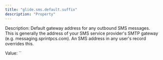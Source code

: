 ```yaml
---
title: "glide.sms.default.suffix"
description: "Property"
---
```


Description: Default gateway address for any outbound SMS messages. This is generally the address of your SMS service provider's SMTP gateway (e.g. messaging.sprintpcs.com). An SMS address in any user's record overrides this.

Value: ``